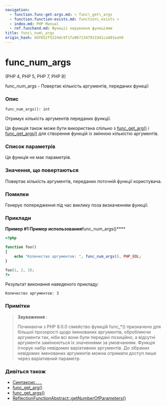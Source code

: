 ```yaml
---
navigation:
  - function.func-get-args.md: « func\_get\_args
  - function.function-exists.md: function\_exists »
  - index.md: PHP Manual
  - ref.funchand.md: Функції керування функціями
title: func\_num\_args
origin_hash: ddf652f5224dc9f1fa9671347921941ca401ea50
---
```

# func\_num\_args

(PHP 4, PHP 5, PHP 7, PHP 8)

func\_num\_args - Повертає кількість аргументів, переданих функції

### Опис

```methodsynopsis
func_num_args(): int
```

Отримує кількість аргументів переданих функції.

Ця функція також може бути використана спільно з [func\_get\_arg()](function.func-get-arg.md) і [func\_get\_args()](function.func-get-args.md) для створення функцій із змінною кількістю аргументів.

### Список параметрів

Ця функція не має параметрів.

### Значення, що повертаються

Повертає кількість аргументів, переданих поточній функції користувача.

### Помилки

Генерує попередження під час виклику поза визначенням функції.

### Приклади

**Пример #1 Пример использования**func\_num\_args()\*\*\*\*

```php
<?php

function foo()
{
    echo "Количество аргументов: ", func_num_args(), PHP_EOL;
}

foo(1, 2, 3);
?>
```

Результат виконання наведеного прикладу:

```
Количество аргументов: 3
```

### Примітки

> **Зауваження** :
> 
> Починаючи з PHP 8.0.0 сімейство функцій func\_\*() призначено для більшої прозорості щодо іменованих аргументів, обробляючи аргументи так, ніби всі вони були передані позиційно, а відсутні аргументи замінюються їх значеннями за умовчанням. Функція ігнорує набір невідомих варіативних аргументів. До зібраних невідомих іменованих аргументів можна отримати доступ лише через варіативний параметр.

### Дивіться також

-   [Синтаксис`...`](functions.arguments.md#functions.variable-arg-list)
-   [func\_get\_arg()](function.func-get-arg.md)
-   [func\_get\_args()](function.func-get-args.md)
-   [ReflectionFunctionAbstract::getNumberOfParameters()](reflectionfunctionabstract.getnumberofparameters.md)
